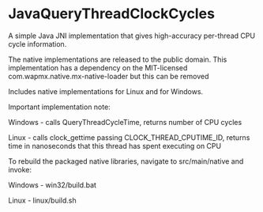 JavaQueryThreadClockCycles
==========================

A simple Java JNI implementation that gives high-accuracy per-thread CPU cycle information.

The native implementations are released to the public domain.  This implementation has a dependency on the MIT-licensed com.wapmx.native.mx-native-loader but this can be removed

Includes native implementations for Linux and for Windows.

Important implementation note:

  Windows - calls QueryThreadCycleTime, returns number of CPU cycles

  Linux - calls clock_gettime passing CLOCK_THREAD_CPUTIME_ID, returns time in nanoseconds that this thread has spent executing on CPU

To rebuild the packaged native libraries, navigate to src/main/native and invoke:

  Windows - win32/build.bat

  Linux - linux/build.sh


